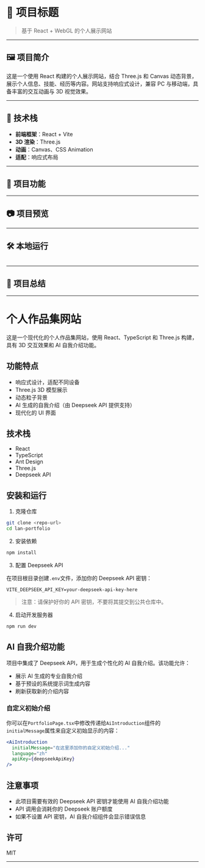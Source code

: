 # 📌 项目标题

> 基于 React + WebGL 的个人展示网站

---

## 🖼 项目简介

这是一个使用 React 构建的个人展示网站，结合 Three.js 和 Canvas 动态背景，展示个人信息、技能、经历等内容。网站支持响应式设计，兼容 PC 与移动端，具备丰富的交互动画与 3D 视觉效果。

---

## 🚀 技术栈

- **前端框架**：React + Vite
- **3D 渲染**：Three.js
- **动画**：Canvas、CSS Animation
- **适配**：响应式布局

---

## 🎯 项目功能

---

## 📷 项目预览

---

## 🛠️ 本地运行

```bash

```

---

## 📝 项目总结

---

# 个人作品集网站

这是一个现代化的个人作品集网站，使用 React、TypeScript 和 Three.js 构建，具有 3D 交互效果和 AI 自我介绍功能。

## 功能特点

- 响应式设计，适配不同设备
- Three.js 3D 模型展示
- 动态粒子背景
- AI 生成的自我介绍（由 Deepseek API 提供支持）
- 现代化的 UI 界面

## 技术栈

- React
- TypeScript
- Ant Design
- Three.js
- Deepseek API

## 安装和运行

1. 克隆仓库

```bash
git clone <repo-url>
cd lan-portfolio
```

2. 安装依赖

```bash
npm install
```

3. 配置 Deepseek API

在项目根目录创建`.env`文件，添加你的 Deepseek API 密钥：

```
VITE_DEEPSEEK_API_KEY=your-deepseek-api-key-here
```

> 注意：请保护好你的 API 密钥，不要将其提交到公共仓库中。

4. 启动开发服务器

```bash
npm run dev
```

## AI 自我介绍功能

项目中集成了 Deepseek API，用于生成个性化的 AI 自我介绍。该功能允许：

- 展示 AI 生成的专业自我介绍
- 基于预设的系统提示词生成内容
- 刷新获取新的介绍内容

### 自定义初始介绍

你可以在`PortfolioPage.tsx`中修改传递给`AiIntroduction`组件的`initialMessage`属性来自定义初始显示的内容：

```jsx
<AiIntroduction
  initialMessage="在这里添加你的自定义初始介绍..."
  language="zh"
  apiKey={deepseekApiKey}
/>
```

## 注意事项

- 此项目需要有效的 Deepseek API 密钥才能使用 AI 自我介绍功能
- API 调用会消耗你的 Deepseek 账户额度
- 如果不设置 API 密钥，AI 自我介绍组件会显示错误信息

## 许可

MIT

---
